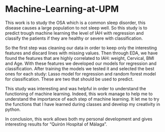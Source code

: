 # Machine-Learning-at-UPM
This work is to study the OSA which is a common sleep disorder, this disease causes a large population to not sleep well. So this study is to predict trough machine learning the level of IAH with regression and classify the patients if they are healthy or severe with classification.

So the first step was cleaning our data in order to keep only the interesting features and discard lines with missing values. Then through EDA, we have found the features that are highly correlated to IAH: weight, Cervical, BMI and Age. With these features we developed our models for regression and classification. After training the models we tested it and selected the best ones for each study: Lasso  model for regression and random forest model for classification. These are two that should be used to predict. 

This study was interesting and was helpful in order to understand the functioning of machine learning. Indeed, this work manage to help me to understand the importance of each step of machine learning. It let me to try the functions that I have learned during classes and develop my creativity in python.

In conclusion, this work allows both my personal development and gives interesting results for “Quirón Hospital of Málaga”.
